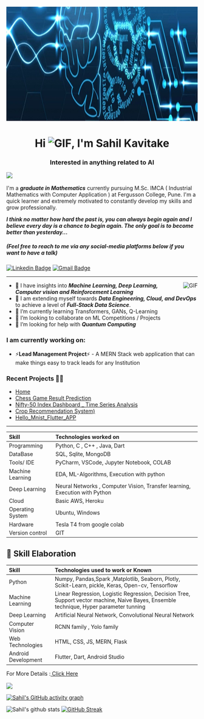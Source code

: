 <img src = "https://github.com/SahilSK202/SahilSK202/blob/main/Images/bg.jpg" height = 300 width = 100%><img>

<h1 align="center">Hi <img height=30 width=30 alt="GIF" src="https://raw.githubusercontent.com/MartinHeinz/MartinHeinz/master/wave.gif" />, I'm Sahil Kavitake</h1>
<h3 align="center">Interested in anything related to AI</h3>

![](https://komarev.com/ghpvc/?username=SahilSK202)


I'm a **_graduate in Mathematics_** currently pursuing M.Sc. IMCA ( Industrial Mathematics with Computer Application ) at Fergusson College, Pune. I'm a quick learner and extremely motivated to constantly develop my skills and grow professionally.

**_I think no matter how hard the past is, you can always begin again and I believe every day is a chance to begin again. The only goal is to become better than yesterday..._**

<h5><i>(Feel free to reach to me via any social-media platforms below if you want to have a talk)</i></h5>

[![Linkedin Badge](https://img.shields.io/badge/-Sahil_Kavitake-blue?style=flat&logo=Linkedin&logoColor=white&link=https://www.linkedin.com/in/sahil-kavitake/)](https://www.linkedin.com/in/sahil-kavitake/)
[![Gmail Badge](https://img.shields.io/badge/-sahilkavitake-c14438?style=flat&logo=Gmail&logoColor=white&link=mailto:sahil.kavitake202@gmail.com)](mailto:sahil.kavitake202@gmail.com)

---

<img align="right" alt="GIF" src="https://media.giphy.com/media/USV0ym3bVWQJJmNu3N/giphy.gif" />
<!-- <img align="right" alt="GIF" src="https://media.giphy.com/media/ITRemFlr5tS39AzQUL/giphy.gif" /> -->

- 🔭 I have insights into **_Machine Learning, Deep Learning, Computer vision and Reinforcement Learning_**
- 💪 I am extending myself towards **_Data Engineering, Cloud, and DevOps_** to achieve a level of **_Full-Stack Data Science_**.
- 🌱 I’m currently learning Transformers, GANs, Q-Learning
- 👯 I’m looking to collaborate on ML Competitions / Projects
- 🤔 I’m looking for help with **_Quantum Computing_**

### I am currently working on:
- ⚡**Lead Management Project**⚡ - A MERN Stack web application that can make things easy to track leads for any Institution

### Recent Projects 🎉🎉

- [Home](https://github.com/SahilSK202/Home)
- [Chess Game Result Prediction](https://github.com/SahilSK202/Chess-Game-Result-Prediction)
- [Nifty-50 Index Dashboard _ Time Series Analysis](https://github.com/SahilSK202/Nifty50-Index-Dashboard)
- [Crop Recommendation System)](https://github.com/SahilSK202/Crop-Recommendation-System)
- [Hello_Mnist_Flutter_APP](https://github.com/SahilSK202/MNIST_Flutter_Application)
---


| Skill                       | Technologies worked on                                                      |
| :-------------------------- | :-------------------------------------------------------------------------- |
| Programming                 | Python, C , C++ , Java, Dart                                                |
| DataBase                    | SQL, Sqlite, MongoDB                                                        |
| Tools/ IDE                  | PyCharm, VSCode, Jupyter Notebook, COLAB                                    |
| Machine Learning            | EDA, ML-Algorithms, Execution with python                                   |
| Deep Learning               | Neural Networks , Computer Vision, Transfer learning, Execution with Python |
| Cloud                       | Basic AWS, Heroku                                                           |
| Operating System            | Ubuntu, Windows                                                             |
| Hardware                    | Tesla T4 from google colab                                                  |
| Version control             | GIT                                                                         |

## :notebook_with_decorative_cover: Skill Elaboration

| Skill                       | Technologies used to work or Known                                                                                                      |
| :-------------------------- | :-------------------------------------------------------------------------------------------------------------------------------------- |
| Python                      | Numpy, Pandas,Spark ,Matplotlib, Seaborn, Plotly, Scikit-Learn, pickle, Keras, Open-cv, Tensorflow                            |
| Machine Learning            | Linear Regression, Logistic Regression, Decision Tree, Support vector machine, Naive Bayes, Ensemble technique, Hyper parameter tunning |
| Deep Learning               | Artificial Neural Network, Convolutional Neural Network            |
| Computer Vision             | RCNN family , Yolo family                                                                                                               |
| Web Technologies            | HTML, CSS, JS, MERN, Flask                                                  |
| Android Development         | Flutter, Dart, Android Studio                                               |

For More Details :<a href = "https://sahilsk202.github.io/Portfolio/"> Click Here </a>

<img align="center" src="https://github-readme-stats.vercel.app/api/top-langs/?username=SahilSK202&title_color=ffffff&text_color=c9cacc&icon_color=2bbc8a&bg_color=1d1f21" width="40%"/>

[![Sahil's GitHub activity graph](https://activity-graph.herokuapp.com/graph?username=SahilSK202&theme=react-dark&hide_border=true)](https://github.com/Gladiator07/)

![Sahil's github stats](https://github-readme-stats.vercel.app/api?username=SahilSK202&theme=tokyonight&show_icons=true) [![GitHub Streak](https://github-readme-streak-stats.herokuapp.com?user=SahilSK202&theme=tokyonight)](https://git.io/streak-stats)

<br>
<br>
